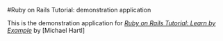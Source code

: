#Ruby on Rails Tutorial: demonstration application

This is the demonstration application for [*Ruby on Rails Tutorial: Learn by Example*](http://railstutorial.org) by [Michael Hartl]